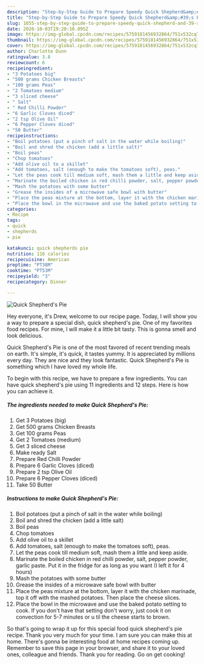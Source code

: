 ```yaml
---
description: "Step-by-Step Guide to Prepare Speedy Quick Shepherd&amp;#39;s Pie"
title: "Step-by-Step Guide to Prepare Speedy Quick Shepherd&amp;#39;s Pie"
slug: 1655-step-by-step-guide-to-prepare-speedy-quick-shepherd-and-39-s-pie
date: 2020-10-03T19:20:10.895Z
image: https://img-global.cpcdn.com/recipes/5759181456932864/751x532cq70/quick-shepherds-pie-recipe-main-photo.jpg
thumbnail: https://img-global.cpcdn.com/recipes/5759181456932864/751x532cq70/quick-shepherds-pie-recipe-main-photo.jpg
cover: https://img-global.cpcdn.com/recipes/5759181456932864/751x532cq70/quick-shepherds-pie-recipe-main-photo.jpg
author: Charlotte Dunn
ratingvalue: 3.8
reviewcount: 6
recipeingredient:
- "3 Potatoes big"
- "500 grams Chicken Breasts"
- "100 grams Peas"
- "2 Tomatoes medium"
- "3 sliced cheese"
- " Salt"
- " Red Chilli Powder"
- "6 Garlic Cloves diced"
- "2 tsp Olive Oil"
- "6 Pepper Cloves diced"
- "50 Butter"
recipeinstructions:
- "Boil potatoes (put a pinch of salt in the water while boiling)"
- "Boil and shred the chicken (add a little salt)"
- "Boil peas"
- "Chop tomatoes"
- "Add olive oil to a skillet"
- "Add tomatoes, salt (enough to make the tomatoes soft), peas."
- "Let the peas cook till medium soft, mash them a little and keep aside."
- "Marinate the boiled chicken in red chilli powder, salt, pepper powder, garlic paste. Put it in the fridge for as long as you want (I left it for 4 hours)"
- "Mash the potatoes with some butter"
- "Grease the insides of a microwave safe bowl with butter"
- "Place the peas mixture at the bottom, layer it with the chicken marinade, top it off with the mashed potatoes. Then place the cheese slices."
- "Place the bowl in the microwave and use the baked potato setting to cook. If you don&#39;t have that setting don&#39;t worry, just cook it on convection for 5-7 minutes or u til the cheese starts to brown."
categories:
- Recipe
tags:
- quick
- shepherds
- pie

katakunci: quick shepherds pie 
nutrition: 116 calories
recipecuisine: American
preptime: "PT38M"
cooktime: "PT53M"
recipeyield: "3"
recipecategory: Dinner

---
```



![Quick Shepherd&#39;s Pie](https://img-global.cpcdn.com/recipes/5759181456932864/751x532cq70/quick-shepherds-pie-recipe-main-photo.jpg)

Hey everyone, it's Drew, welcome to our recipe page. Today, I will show you a way to prepare a special dish, quick shepherd&#39;s pie. One of my favorites food recipes. For mine, I will make it a little bit tasty. This is gonna smell and look delicious.



Quick Shepherd&#39;s Pie is one of the most favored of recent trending meals on earth. It's simple, it's quick, it tastes yummy. It is appreciated by millions every day. They are nice and they look fantastic. Quick Shepherd&#39;s Pie is something which I have loved my whole life.


To begin with this recipe, we have to prepare a few ingredients. You can have quick shepherd&#39;s pie using 11 ingredients and 12 steps. Here is how you can achieve it.

<!--inarticleads1-->

##### The ingredients needed to make Quick Shepherd&#39;s Pie:

1. Get 3 Potatoes (big)
1. Get 500 grams Chicken Breasts
1. Get 100 grams Peas
1. Get 2 Tomatoes (medium)
1. Get 3 sliced cheese
1. Make ready  Salt
1. Prepare  Red Chilli Powder
1. Prepare 6 Garlic Cloves (diced)
1. Prepare 2 tsp Olive Oil
1. Prepare 6 Pepper Cloves (diced)
1. Take 50 Butter




<!--inarticleads2-->

##### Instructions to make Quick Shepherd&#39;s Pie:

1. Boil potatoes (put a pinch of salt in the water while boiling)
1. Boil and shred the chicken (add a little salt)
1. Boil peas
1. Chop tomatoes
1. Add olive oil to a skillet
1. Add tomatoes, salt (enough to make the tomatoes soft), peas.
1. Let the peas cook till medium soft, mash them a little and keep aside.
1. Marinate the boiled chicken in red chilli powder, salt, pepper powder, garlic paste. Put it in the fridge for as long as you want (I left it for 4 hours)
1. Mash the potatoes with some butter
1. Grease the insides of a microwave safe bowl with butter
1. Place the peas mixture at the bottom, layer it with the chicken marinade, top it off with the mashed potatoes. Then place the cheese slices.
1. Place the bowl in the microwave and use the baked potato setting to cook. If you don&#39;t have that setting don&#39;t worry, just cook it on convection for 5-7 minutes or u til the cheese starts to brown.




So that's going to wrap it up for this special food quick shepherd&#39;s pie recipe. Thank you very much for your time. I am sure you can make this at home. There's gonna be interesting food at home recipes coming up. Remember to save this page in your browser, and share it to your loved ones, colleague and friends. Thank you for reading. Go on get cooking!
